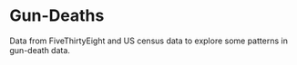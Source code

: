 # Gun-Deaths
Data from  FiveThirtyEight and US census data to explore some patterns in gun-death data.
